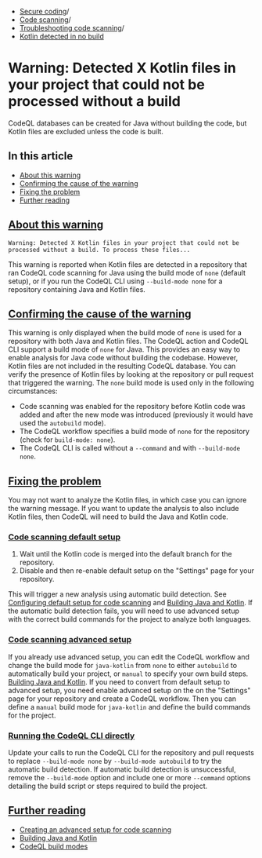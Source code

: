   * [Secure coding](https://docs.github.com/en/code-security "Secure coding")/
  * [Code scanning](https://docs.github.com/en/code-security/code-scanning "Code scanning")/
  * [Troubleshooting code scanning](https://docs.github.com/en/code-security/code-scanning/troubleshooting-code-scanning "Troubleshooting code scanning")/
  * [Kotlin detected in no build](https://docs.github.com/en/code-security/code-scanning/troubleshooting-code-scanning/kotlin-detected-in-no-build "Kotlin detected in no build")


# Warning: Detected X Kotlin files in your project that could not be processed without a build
CodeQL databases can be created for Java without building the code, but Kotlin files are excluded unless the code is built.
## In this article
  * [About this warning](https://docs.github.com/en/code-security/code-scanning/troubleshooting-code-scanning/kotlin-detected-in-no-build#about-this-warning)
  * [Confirming the cause of the warning](https://docs.github.com/en/code-security/code-scanning/troubleshooting-code-scanning/kotlin-detected-in-no-build#confirming-the-cause-of-the-warning)
  * [Fixing the problem](https://docs.github.com/en/code-security/code-scanning/troubleshooting-code-scanning/kotlin-detected-in-no-build#fixing-the-problem)
  * [Further reading](https://docs.github.com/en/code-security/code-scanning/troubleshooting-code-scanning/kotlin-detected-in-no-build#further-reading)


## [About this warning](https://docs.github.com/en/code-security/code-scanning/troubleshooting-code-scanning/kotlin-detected-in-no-build#about-this-warning)
```
Warning: Detected X Kotlin files in your project that could not be processed without a build. To process these files...

```

This warning is reported when Kotlin files are detected in a repository that ran CodeQL code scanning for Java using the build mode of `none` (default setup), or if you run the CodeQL CLI using `--build-mode none` for a repository containing Java and Kotlin files.
## [Confirming the cause of the warning](https://docs.github.com/en/code-security/code-scanning/troubleshooting-code-scanning/kotlin-detected-in-no-build#confirming-the-cause-of-the-warning)
This warning is only displayed when the build mode of `none` is used for a repository with both Java and Kotlin files.
The CodeQL action and CodeQL CLI support a build mode of `none` for Java. This provides an easy way to enable analysis for Java code without building the codebase. However, Kotlin files are not included in the resulting CodeQL database.
You can verify the presence of Kotlin files by looking at the repository or pull request that triggered the warning. The `none` build mode is used only in the following circumstances:
  * Code scanning was enabled for the repository before Kotlin code was added and after the new mode was introduced (previously it would have used the `autobuild` mode).
  * The CodeQL workflow specifies a build mode of `none` for the repository (check for `build-mode: none`).
  * The CodeQL CLI is called without a `--command` and with `--build-mode none`.


## [Fixing the problem](https://docs.github.com/en/code-security/code-scanning/troubleshooting-code-scanning/kotlin-detected-in-no-build#fixing-the-problem)
You may not want to analyze the Kotlin files, in which case you can ignore the warning message.
If you want to update the analysis to also include Kotlin files, then CodeQL will need to build the Java and Kotlin code.
### [Code scanning default setup](https://docs.github.com/en/code-security/code-scanning/troubleshooting-code-scanning/kotlin-detected-in-no-build#code-scanning-default-setup)
  1. Wait until the Kotlin code is merged into the default branch for the repository.
  2. Disable and then re-enable default setup on the "Settings" page for your repository.


This will trigger a new analysis using automatic build detection. See [Configuring default setup for code scanning](https://docs.github.com/en/code-security/code-scanning/enabling-code-scanning/configuring-default-setup-for-code-scanning) and [Building Java and Kotlin](https://docs.github.com/en/code-security/code-scanning/creating-an-advanced-setup-for-code-scanning/codeql-code-scanning-for-compiled-languages#building-java-and-kotlin).
If the automatic build detection fails, you will need to use advanced setup with the correct build commands for the project to analyze both languages.
### [Code scanning advanced setup](https://docs.github.com/en/code-security/code-scanning/troubleshooting-code-scanning/kotlin-detected-in-no-build#code-scanning-advanced-setup)
If you already use advanced setup, you can edit the CodeQL workflow and change the build mode for `java-kotlin` from `none` to either `autobuild` to automatically build your project, or `manual` to specify your own build steps. [Building Java and Kotlin](https://docs.github.com/en/code-security/code-scanning/creating-an-advanced-setup-for-code-scanning/codeql-code-scanning-for-compiled-languages#building-java-and-kotlin).
If you need to convert from default setup to advanced setup, you need enable advanced setup on the on the "Settings" page for your repository and create a CodeQL workflow. Then you can define a `manual` build mode for `java-kotlin` and define the build commands for the project.
### [Running the CodeQL CLI directly](https://docs.github.com/en/code-security/code-scanning/troubleshooting-code-scanning/kotlin-detected-in-no-build#running-the-codeql-cli-directly)
Update your calls to run the CodeQL CLI for the repository and pull requests to replace `--build-mode none` by `--build-mode autobuild` to try the automatic build detection. If automatic build detection is unsuccessful, remove the `--build-mode` option and include one or more `--command` options detailing the build script or steps required to build the project.
## [Further reading](https://docs.github.com/en/code-security/code-scanning/troubleshooting-code-scanning/kotlin-detected-in-no-build#further-reading)
  * [Creating an advanced setup for code scanning](https://docs.github.com/en/code-security/code-scanning/creating-an-advanced-setup-for-code-scanning)
  * [Building Java and Kotlin](https://docs.github.com/en/code-security/code-scanning/creating-an-advanced-setup-for-code-scanning/codeql-code-scanning-for-compiled-languages#building-java-and-kotlin)
  * [CodeQL build modes](https://docs.github.com/en/code-security/code-scanning/creating-an-advanced-setup-for-code-scanning/codeql-code-scanning-for-compiled-languages#codeql-build-modes)


